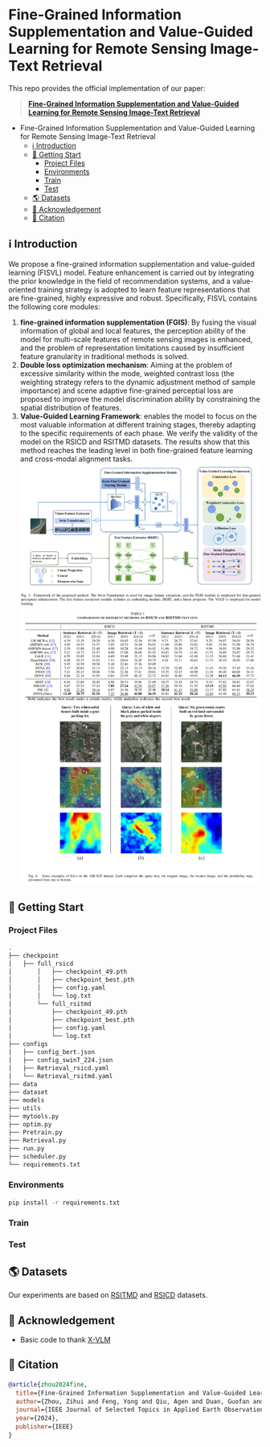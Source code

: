 # Fine-Grained Information Supplementation and Value-Guided Learning for Remote Sensing Image-Text Retrieval
This repo provides the official implementation of our paper:
> [**Fine-Grained Information Supplementation and Value-Guided Learning for Remote Sensing Image-Text Retrieval**](https://ieeexplore.ieee.org/stamp/stamp.jsp?arnumber=10716520)

- Fine-Grained Information Supplementation and Value-Guided Learning for Remote Sensing Image-Text Retrieval
  - [ℹ️ Introduction](#ℹ️-introduction)
  - [🎯 Getting Start](#-getting-start)
    - [Project Files](#project-files)
    - [Environments](#environments)
    - [Train](#train)
    - [Test](#test)
  - [🌎 Datasets](#-datasets)
  - [🙏 Acknowledgement](#-acknowledgement)
  - [📝 Citation](#-citation)

## ℹ️ Introduction
We propose a fine-grained information supplementation and value-guided learning (FISVL) model. Feature enhancement is carried out by integrating the prior knowledge in the field of recommendation systems, and a value-oriented training strategy is adopted to learn feature representations that are fine-grained, highly expressive and robust. Specifically, FISVL contains the following core modules:
1. ​**fine-grained information supplementation (FGIS)​**: By fusing the visual information of global and local features, the perception ability of the model for multi-scale features of remote sensing images is enhanced, and the problem of representation limitations caused by insufficient feature granularity in traditional methods is solved.
2. ​**Double loss optimization mechanism**: Aiming at the problem of excessive similarity within the mode, weighted contrast loss (the weighting strategy refers to the dynamic adjustment method of sample importance) and scene adaptive fine-grained perceptial loss are proposed to improve the model discrimination ability by constraining the spatial distribution of features.
3. ​**Value-Guided Learning Framework**: enables the model to focus on the most valuable information at different training stages, thereby adapting to the specific requirements of each phase.
We verify the validity of the model on the RSICD and RSITMD datasets. The results show that this method reaches the leading level in both fine-grained feature learning and cross-modal alignment tasks.
![# FISVL框架图](assets/fine-grained_framework.png)
![# FISVL在RSITMD和RSICD数据集上的效果](assets/FISVL_result1.png)
![# 可视化效果](assets/FISVL_result2.png)

## 🎯 Getting Start
### Project Files

```
.
├── checkpoint
│   ├── full_rsicd
│       │   ├── checkpoint_49.pth
│       │   ├── checkpoint_best.pth
│       │   ├── config.yaml
│       │   └── log.txt
│       └── full_rsitmd
│           ├── checkpoint_49.pth
│           ├── checkpoint_best.pth
│           ├── config.yaml
│           └── log.txt
├── configs
│   ├── config_bert.json
│   ├── config_swinT_224.json
│   ├── Retrieval_rsicd.yaml
│   └── Retrieval_rsitmd.yaml
├── data
├── dataset
├── models
├── utils
├── mytools.py
├── optim.py
├── Pretrain.py
├── Retrieval.py
├── run.py
├── scheduler.py
└── requirements.txt
```


### Environments

```bash
pip install -r requirements.txt
```

### Train

### Test

## 🌎 Datasets

Our experiments are based on [RSITMD](https://github.com/xiaoyuan1996/AMFMN/tree/master/RSITMD) and [RSICD](https://github.com/201528014227051/RSICD_optimal) datasets.

## 🙏 Acknowledgement

- Basic code to thank [X-VLM](https://github.com/zengyan-97/X-VLM) 

## 📝 Citation
```bibtex
@article{zhou2024fine,
  title={Fine-Grained Information Supplementation and Value-Guided Learning for Remote Sensing Image-Text Retrieval},
  author={Zhou, Zihui and Feng, Yong and Qiu, Agen and Duan, Guofan and Zhou, Mingliang},
  journal={IEEE Journal of Selected Topics in Applied Earth Observations and Remote Sensing},
  year={2024},
  publisher={IEEE}
}
```
